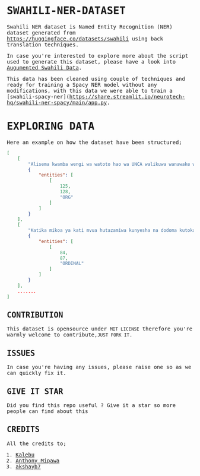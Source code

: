 <samp>

# SWAHILI-NER-DATASET

Swahili NER dataset is Named Entity Recognition (NER) dataset generated from <https://huggingface.co/datasets/swahili> using back translation techniques.

In case you're interested to explore more about the script used to generate this dataset, please have a look into [Augumented Swahili Data](https://github.com/Neurotech-HQ/Augumented-swahili-ner-data).

This data has been cleaned using couple of techniques and ready for training a Spacy NER model without any modifications, with this data we were able to train a [swahili-spacy-ner](<https://share.streamlit.io/neurotech-hq/swahili-ner-spacy/main/app.py>.

# EXPLORING DATA

Here an example on how the dataset have been structured;

```json
[
    [
        "Alisema kwamba wengi wa watoto hao wa UNCA walikuwa wanawake waliodai kwamba benki hiyo ilikuwa ikitoa mkopo kwa UNCKKKau na UNK",
        {
            "entities": [
                [
                    125,
                    128,
                    "ORG"
                ]
            ]
        }
    ],
    [
        "Katika mikoa ya kati mvua hutazamiwa kunyesha na dodoma kutoka maeneo ya tatu na ya nne ya novemba mwaka huu na kupimwa kwa wastani",
        {
            "entities": [
                [
                    84,
                    87,
                    "ORDINAL"
                ]
            ]
        }
    ],
    .......
]
```

## CONTRIBUTION

This dataset is opensource under ```MIT LICENSE``` therefore you're warmly welcome to contribute,```JUST FORK IT```.

## ISSUES

In case you're having any issues, please raise one so as we can quickly fix it.

## GIVE IT STAR

Did you find this repo useful ? Give it a star so more people can find about this

## CREDITS

All the credits to;
1. [Kalebu](https://github.com/kalebu/)
2. [Anthony Mipawa](https://github.com/Tonyloyt)
3. [akshayb7](https://github.com/akshayb7)
</samp>
